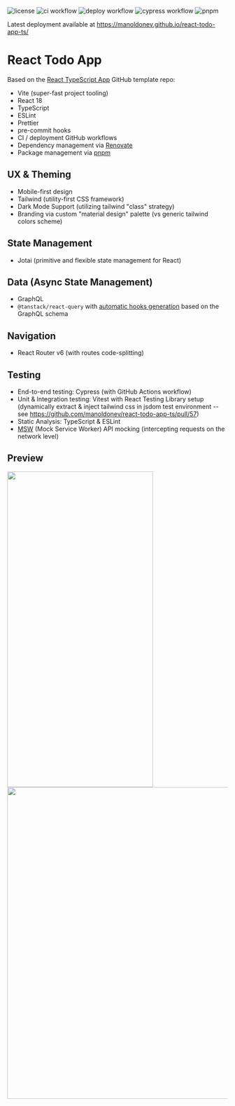 ![license](https://img.shields.io/github/license/manoldonev/react-todo-app-ts?style=plastic) ![ci workflow](https://github.com/manoldonev/react-todo-app-ts/workflows/ci/badge.svg) ![deploy workflow](https://github.com/manoldonev/react-todo-app-ts/workflows/deploy/badge.svg) ![cypress workflow](https://github.com/manoldonev/react-todo-app-ts/workflows/cypress/badge.svg) ![pnpm](https://img.shields.io/badge/maintained%20with-pnpm-f69203.svg?logo=pnpm)

Latest deployment available at https://manoldonev.github.io/react-todo-app-ts/

# React Todo App

Based on the [React TypeScript App](https://github.com/manoldonev/react-app-template-ts) GitHub template repo:

- Vite (super-fast project tooling)
- React 18
- TypeScript
- ESLint
- Prettier
- pre-commit hooks
- CI / deployment GitHub workflows
- Dependency management via [Renovate](https://www.whitesourcesoftware.com/free-developer-tools/renovate/)
- Package management via [pnpm](https://pnpm.io/)

## UX & Theming

- Mobile-first design
- Tailwind (utility-first CSS framework)
- Dark Mode Support (utilizing tailwind "class" strategy)
- Branding via custom "material design" palette (vs generic tailwind colors scheme)

## State Management

- Jotai (primitive and flexible state management for React)

## Data (Async State Management)

- GraphQL
- `@tanstack/react-query` with [automatic hooks generation](https://www.graphql-code-generator.com/) based on the GraphQL schema

## Navigation

- React Router v6 (with routes code-splitting)

## Testing

- End-to-end testing: Cypress (with GitHub Actions workflow)
- Unit & Integration testing: Vitest with React Testing Library setup (dynamically extract & inject tailwind css in jsdom test environment -- see https://github.com/manoldonev/react-todo-app-ts/pull/57)
- Static Analysis: TypeScript & ESLint
- [MSW](https://mswjs.io/) (Mock Service Worker) API mocking (intercepting requests on the network level)

## Preview

<img src="https://user-images.githubusercontent.com/2650247/179395094-8351c8f8-48e4-4b54-9321-9662dd76e892.png" width="333px" height="721px"> <img src="https://user-images.githubusercontent.com/2650247/179395321-c163fdd5-0131-4378-832d-cf017d63e63f.png" width="665px" height="712px">
